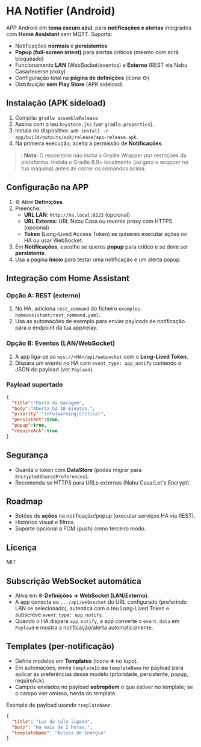 # HA Notifier (Android)

APP Android em **tema escuro azul**, para **notificações e alertas** integrados com **Home Assistant** sem MQTT. Suporta:

- Notificações **normais** e **persistentes**
- **Popup (full-screen intent)** para alertas críticos (mesmo com ecrã bloqueado)
- Funcionamento **LAN** (WebSocket/eventos) e **Externo** (REST via Nabu Casa/reverse proxy)
- Configuração total na **página de definições** (ícone ⚙️)
- Distribuição **sem Play Store** (APK sideload)

## Instalação (APK sideload)
1. Compila: `gradle assembleRelease`
2. Assina com o teu `keystore.jks` (ver `gradle.properties`).
3. Instala no dispositivo: `adb install -r app/build/outputs/apk/release/app-release.apk`.
4. Na primeira execução, aceita a permissão de **Notificações**.

> ℹ️ **Nota:** O repositório não inclui o Gradle Wrapper por restrições da plataforma. Instala o Gradle 8.9+ localmente (ou gera o wrapper na tua máquina) antes de correr os comandos acima.

## Configuração na APP
1. ⚙️ Abre **Definições**.
2. Preenche:
   - **URL LAN**: `http://ha.local:8123` (opcional)
   - **URL Externa**: URL Nabu Casa ou reverse proxy com HTTPS (opcional)
   - **Token** (Long-Lived Access Token) se quiseres executar ações no HA ou usar WebSocket.
3. Em **Notificações**, escolhe se queres **popup** para crítico e se deve ser **persistente**.
4. Usa a página **Início** para testar uma notificação e um alerta popup.

## Integração com Home Assistant

### Opção A: REST (externo)
1. No HA, adiciona `rest_command` do ficheiro `exemplos-homeassistant/rest_command.yaml`.
2. Usa as automações de exemplo para enviar payloads de notificação para o endpoint da tua app/relay.

### Opção B: Eventos (LAN/WebSocket)
1. A app liga-se ao `wss://<HA>/api/websocket` com o **Long-Lived Token**.
2. Dispara um evento no HA com `event_type: app_notify` contendo o JSON do payload (ver `Payload`).

### Payload suportado
```json
{
  "title":"Porta da Garagem",
  "body":"Aberta há 10 minutos.",
  "priority":"info|warning|critical",
  "persistent":true,
  "popup":true,
  "requireAck":true
}
```

## Segurança
- Guarda o token com **DataStore** (podes migrar para `EncryptedSharedPreferences`).
- Recomenda‑se HTTPS para URLs externas (Nabu Casa/Let's Encrypt).

## Roadmap
- Botões de **ações** na notificação/popup (executar serviços HA via REST).
- Histórico visual e filtros.
- Suporte opcional a FCM (push) como terceiro modo.

## Licença
MIT


## Subscrição WebSocket automática
- Ativa em ⚙️ **Definições → WebSocket (LAN/Externo)**.
- A app conecta ao `.../api/websocket` do URL configurado (preferindo LAN se selecionado), autentica com o teu Long‑Lived Token e subscreve `event_type: app_notify`.
- Quando o HA dispara `app_notify`, a app converte o `event.data` em `Payload` e mostra a notificação/alerta automaticamente.


## Templates (per-notificação)
- Define modelos em **Templates** (ícone ➕ no topo).
- Em automações, envia `templateId` **ou** `templateName` no payload para aplicar as preferências desse modelo (prioridade, persistente, popup, requireAck).
- Campos enviados no payload **sobrepõem** o que estiver no template; se o campo vier omisso, herda do template.

Exemplo de payload usando `templateName`:
```json
{
  "title": "Luz da sala ligada",
  "body": "Há mais de 2 horas.",
  "templateName": "Avisos de Energia"
}
```
